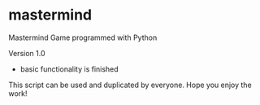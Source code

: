# mastermind
Mastermind Game programmed with Python

Version 1.0

- basic functionality is finished 

This script can be used and duplicated by everyone. Hope you enjoy the work!
